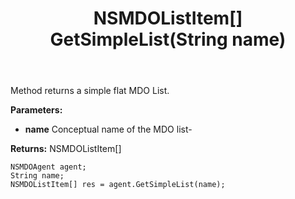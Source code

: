 ﻿---
uid: crmscript_ref_NSMDOAgent_GetSimpleList
title: NSMDOListItem[] GetSimpleList(String name)
intellisense: NSMDOAgent.GetSimpleList
keywords: NSMDOAgent, GetSimpleList
so.topic: reference
---

Method returns a simple flat MDO List.

**Parameters:**
 - **name** Conceptual name of the MDO list-

**Returns:** NSMDOListItem[]

```crmscript
NSMDOAgent agent;
String name;
NSMDOListItem[] res = agent.GetSimpleList(name);
```

